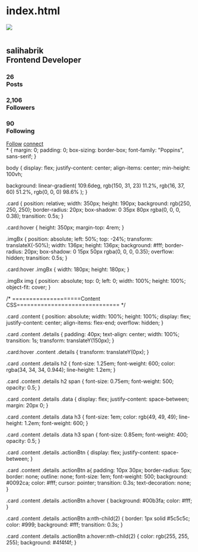 # index.html
<p align="left"> <img src=https://github.com/salihabrik/animated-profile-card#animated-profile-card
<!DOCTYPE html>
<html lang="en">
<head>
    <meta charset="UTF-8">
    <meta http-equiv="X-UA-Compatible" content="IE=edge">
    <meta name="viewport" content="width=device-width, initial-scale=1.0">
    <title>Animated Profile Card</title>
    <link rel="stylesheet" href="style.css" />
</head>
<body>
    <div class="card">
        <div class="imgBx">
          <img src=""/>
        </div>
        <div class="content">
          <div class="details">
            <h2>salihabrik<br /><span>Frontend Developer</span></h2>
            <div class="data">
              <h3>26<br /><span>Posts</span></h3>
              <h3>2,106<br /><span>Followers</span></h3>
              <h3>90<br /><span>Following</span></h3>
            </div>
            <div class="actionBtn">
              <a href="https://twitter.com/SaLi46427585?" target="_blank">Follow</a>
              <a href="http://linkedin.com/in/salihabrik" target="_blank">connect</a>
            </div>
          </div>
        </div>
      </div>
</body>
</html>
* {
  margin: 0;
  padding: 0;
  box-sizing: border-box;
  font-family: "Poppins", sans-serif;
}

body {
  display: flex;
  justify-content: center;
  align-items: center;
  min-height: 100vh;

  background: linear-gradient(
    109.6deg,
    rgb(150, 31, 23) 11.2%,
    rgb(16, 37, 60) 51.2%,
    rgb(0, 0, 0) 98.6%
  );
}

.card {
  position: relative;
  width: 350px;
  height: 190px;
  background: rgb(250, 250, 250);
  border-radius: 20px;
  box-shadow: 0 35px 80px rgba(0, 0, 0, 0.38);
  transition: 0.5s;
}

.card:hover {
  height: 350px;
  margin-top: 4rem;
}

.imgBx {
  position: absolute;
  left: 50%;
  top: -24%;
  transform: translateX(-50%);
  width: 136px;
  height: 136px;
  background: #fff;
  border-radius: 20px;
  box-shadow: 0 15px 50px rgba(0, 0, 0, 0.35);
  overflow: hidden;
  transition: 0.5s;
}

.card:hover .imgBx {
  width: 180px;
  height: 180px;
}

.imgBx img {
  position: absolute;
  top: 0;
  left: 0;
  width: 100%;
  height: 100%;
  object-fit: cover;
}

/* ====================Content CSS============================== */

.card .content {
  position: absolute;
  width: 100%;
  height: 100%;
  display: flex;
  justify-content: center;
  align-items: flex-end;
  overflow: hidden;
}

.card .content .details {
  padding: 40px;
  text-align: center;
  width: 100%;
  transition: 1s;
  transform: translateY(150px);
}

.card:hover .content .details {
  transform: translateY(0px);
}

.card .content .details h2 {
  font-size: 1.25em;
  font-weight: 600;
  color: rgba(34, 34, 34, 0.944);
  line-height: 1.2em;
}

.card .content .details h2 span {
  font-size: 0.75em;
  font-weight: 500;
  opacity: 0.5;
}

.card .content .details .data {
  display: flex;
  justify-content: space-between;
  margin: 20px 0;
}

.card .content .details .data h3 {
  font-size: 1em;
  color: rgb(49, 49, 49);
  line-height: 1.2em;
  font-weight: 600;
}

.card .content .details .data h3 span {
  font-size: 0.85em;
  font-weight: 400;
  opacity: 0.5;
}

.card .content .details .actionBtn {
  display: flex;
  justify-content: space-between;
}

.card .content .details .actionBtn a{
  padding: 10px 30px;
  border-radius: 5px;
  border: none;
  outline: none;
  font-size: 1em;
  font-weight: 500;
  background: #0092ca;
  color: #fff;
  cursor: pointer;
  transition: 0.3s;
  text-decoration: none;
}

.card .content .details .actionBtn a:hover {
  background: #00b3fa;
  color: #fff;
}

.card .content .details .actionBtn a:nth-child(2) {
  border: 1px solid #5c5c5c;
  color: #999;
  background: #fff;
  transition: 0.3s;
}

.card .content .details .actionBtn a:hover:nth-child(2) {
  color: rgb(255, 255, 255);
  background: #4f4f4f;
}
